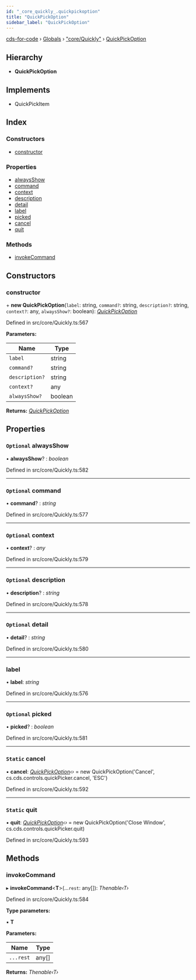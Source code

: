 ```yaml
---
id: "_core_quickly_.quickpickoption"
title: "QuickPickOption"
sidebar_label: "QuickPickOption"
---
```


[cds-for-code](../index.md) › [Globals](../globals.md) › ["core/Quickly"](../modules/_core_quickly_.md) › [QuickPickOption](_core_quickly_.quickpickoption.md)

## Hierarchy

* **QuickPickOption**

## Implements

* QuickPickItem

## Index

### Constructors

* [constructor](_core_quickly_.quickpickoption.md#constructor)

### Properties

* [alwaysShow](_core_quickly_.quickpickoption.md#optional-alwaysshow)
* [command](_core_quickly_.quickpickoption.md#optional-command)
* [context](_core_quickly_.quickpickoption.md#optional-context)
* [description](_core_quickly_.quickpickoption.md#optional-description)
* [detail](_core_quickly_.quickpickoption.md#optional-detail)
* [label](_core_quickly_.quickpickoption.md#label)
* [picked](_core_quickly_.quickpickoption.md#optional-picked)
* [cancel](_core_quickly_.quickpickoption.md#static-cancel)
* [quit](_core_quickly_.quickpickoption.md#static-quit)

### Methods

* [invokeCommand](_core_quickly_.quickpickoption.md#invokecommand)

## Constructors

###  constructor

\+ **new QuickPickOption**(`label`: string, `command?`: string, `description?`: string, `context?`: any, `alwaysShow?`: boolean): *[QuickPickOption](_core_quickly_.quickpickoption.md)*

Defined in src/core/Quickly.ts:567

**Parameters:**

Name | Type |
------ | ------ |
`label` | string |
`command?` | string |
`description?` | string |
`context?` | any |
`alwaysShow?` | boolean |

**Returns:** *[QuickPickOption](_core_quickly_.quickpickoption.md)*

## Properties

### `Optional` alwaysShow

• **alwaysShow**? : *boolean*

Defined in src/core/Quickly.ts:582

___

### `Optional` command

• **command**? : *string*

Defined in src/core/Quickly.ts:577

___

### `Optional` context

• **context**? : *any*

Defined in src/core/Quickly.ts:579

___

### `Optional` description

• **description**? : *string*

Defined in src/core/Quickly.ts:578

___

### `Optional` detail

• **detail**? : *string*

Defined in src/core/Quickly.ts:580

___

###  label

• **label**: *string*

Defined in src/core/Quickly.ts:576

___

### `Optional` picked

• **picked**? : *boolean*

Defined in src/core/Quickly.ts:581

___

### `Static` cancel

▪ **cancel**: *[QuickPickOption](_core_quickly_.quickpickoption.md)‹›* = new QuickPickOption('Cancel', cs.cds.controls.quickPicker.cancel, 'ESC')

Defined in src/core/Quickly.ts:592

___

### `Static` quit

▪ **quit**: *[QuickPickOption](_core_quickly_.quickpickoption.md)‹›* = new QuickPickOption('Close Window', cs.cds.controls.quickPicker.quit)

Defined in src/core/Quickly.ts:593

## Methods

###  invokeCommand

▸ **invokeCommand**<**T**>(...`rest`: any[]): *Thenable‹T›*

Defined in src/core/Quickly.ts:584

**Type parameters:**

▪ **T**

**Parameters:**

Name | Type |
------ | ------ |
`...rest` | any[] |

**Returns:** *Thenable‹T›*
